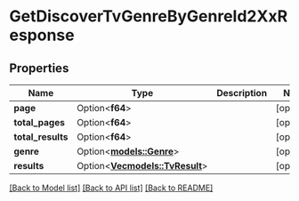 # GetDiscoverTvGenreByGenreId2XxResponse

## Properties

Name | Type | Description | Notes
------------ | ------------- | ------------- | -------------
**page** | Option<**f64**> |  | [optional]
**total_pages** | Option<**f64**> |  | [optional]
**total_results** | Option<**f64**> |  | [optional]
**genre** | Option<[**models::Genre**](Genre.md)> |  | [optional]
**results** | Option<[**Vec<models::TvResult>**](TvResult.md)> |  | [optional]

[[Back to Model list]](../README.md#documentation-for-models) [[Back to API list]](../README.md#documentation-for-api-endpoints) [[Back to README]](../README.md)


